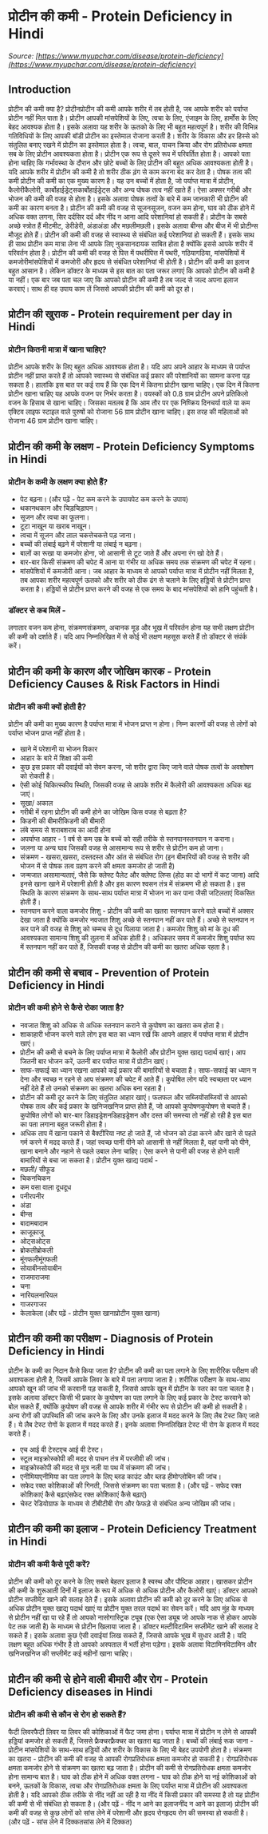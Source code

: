# प्रोटीन की कमी - Protein Deficiency in Hindi
_Source: [https://www.myupchar.com/disease/protein-deficiency](https://www.myupchar.com/disease/protein-deficiency)_

## Introduction
प्रोटीन की कमी क्या है?
प्रोटीनप्रोटीन की कमी आपके शरीर में तब होती है, जब आपके शरीर को पर्याप्त प्रोटीन नहीं मिल पाता है। प्रोटीन आपकी मांसपेशियों के लिए, त्वचा के लिए, एंजाइम के लिए, हार्मोंस के लिए बेहद आवश्यक होता है। इसके अलावा यह शरीर के ऊतको के लिए भी बहुत महत्वपूर्ण है।
शरीर की विभिन्न गतिविधियों के लिए आपकी बॉडी प्रोटीन का इस्तेमाल रोजाना करती है। शरीर के विकास और हर हिस्से को संतुलित बनाए रखने में प्रोटीन का इस्तेमाल होता है। त्वचा, बाल, पाचन क्रिया और रोग प्रतिरोधक क्षमता सब के लिए प्रोटीन आवश्यकता होता है। प्रोटीन एक रूप से दूसरे रूप में परिवर्तित होता है।
आपको पता होना चाहिए कि गर्भावस्था के दौरान और छोटे बच्चों के लिए प्रोटीन की बहुत अधिक आवश्यकता होती है। यदि आपके शरीर में प्रोटीन की कमी है तो शरीर ठीक ढ़ंग से काम करना बंद कर देता है।
पोषक तत्व की कमी प्रोटीन की कमी का एक मुख्य कारण है। यह उन बच्चों में होता है, जो पर्याप्त मात्रा में प्रोटीन, कैलोरीकैलोरी, कार्बोहाईड्रेट्सकार्बोहाईड्रेट्स और अन्य पोषक तत्व नहीं खाते हैं। ऐसा अक्सर गरीबी और भोजन की कमी की वजह से होता है। इसके अलावा पोषक तत्वों के बारे में कम जानकारी भी प्रोटीन की कमी का कारण बनता है।
प्रोटीन की कमी की वजह से सूजनसूजन, वजन कम होना, घाव को ठीक होने में अधिक वक्त लगना, सिर दर्दसिर दर्द और नींद न आना आदि परेशानियां हो सकती हैं। प्रोटीन के सबसे अच्छे स्त्रोत हैं मीटमीट, डेरीडेरी, अंडाअंडा और मछलीमछली। इसके अलावा बीन्स और बीज में भी प्रोटीन्स मौजूद होते हैं।
प्रोटीन की कमी की वजह से स्वास्थ्य से संबंधित कई परेशानियां हो सकती हैं। इसके साथ ही साथ प्रोटीन कम मात्रा लेना भी आपके लिए नुकसानदायक साबित होता है क्योंकि इससे आपके शरीर में परिवर्तन होता है। प्रोटीन की कमी की वजह से पित्त में पथरीपित्त में पथरी, गठियागठिया, मांसपेशियों में कमजोरीमांसपेशियों में कमजोरी और हृदय से संबंधित परेशानियां भी होती है।
प्रोटीन की कमी का इलाज बहुत आसान है। लेकिन डॉक्टर के माध्यम से इस बात का पता जरूर लगाएं कि आपको प्रोटीन की कमी है या नहीं। एक बार जब पता चल जाए कि आपको प्रोटीन की कमी है तब जल्द से जल्द अपना इलाज करवाएं। साथ ही वह उपाय काम लें जिससे आपकी प्रोटीन की कमी को दूर हो।

## प्रोटीन की खुराक - Protein requirement per day in Hindi
### प्रोटीन कितनी मात्रा में खाना चाहिए?
प्रोटीन आपके शरीर के लिए बहुत अधिक आवश्यक होता है। यदि आप अपने आहार के माध्यम से पर्याप्त प्रोटीन नहीं प्राप्त करते हैं तो आपको स्वास्थ्य से संबंधित कई प्रकार की परेशानियों का सामना करना पड़ सकता है। हालांकि इस बात पर कई राय हैं कि एक दिन में कितना प्रोटीन खाना चाहिए।
एक दिन में कितना प्रोटीन खाना चाहिए यह आपके वजन पर निर्भर करता है। वयस्कों को 0.8 ग्राम प्रोटीन अपने प्रतिकिलो वजन के हिसाब से खाना चाहिए। जिसका मतलब है कि
आम तौर पर एक निष्क्रिय दिनचर्या वाले या कम एक्टिव लाइफ स्टाइल वाले पुरुषों को रोजाना 56 ग्राम प्रोटीन खाना चाहिए। इस तरह की महिलाओं को रोजाना 46 ग्राम प्रोटीन खाना चाहिए।

## प्रोटीन की कमी के लक्षण - Protein Deficiency Symptoms in Hindi
### प्रोटीन के कमी के लक्षण क्या होते हैं?
- पेट बढ़ना। (और पढ़ें - पेट कम करने के उपायपेट कम करने के उपाय)
- थकानथकान और चिड़चिड़ापन।
- सूजन और त्वचा का फूलना।
- टूटा नाखून या खराब नाखून।
- त्वचा में सूजन और लाल चकत्तेचकत्ते पड़ जाना।
- बच्चों की लंबाई बढ़ने में परेशानी या लंबाई न बढ़ना।
- बालों का रूखा या कमजोर होना, जो आसानी से टूट जाते हैं और अपना रंग खो देते हैं।
- बार-बार किसी संक्रमण की चपेट में आना या गंभीर या अधिक समय तक संक्रमण की चपेट में रहना।
- मांसपेशियों में कमजोरी आना। जब आहार के माध्यम से आपको पर्याप्त मात्रा में प्रोटीन नहीं मिलता है, तब आपका शरीर महत्वपूर्ण ऊतको और शरीर को ठीक ढंग से चलाने के लिए हड्डियों से प्रोटीन प्राप्त करता है। हड्डियों से प्रोटीन प्राप्त करने की वजह से एक समय के बाद मांसपेशियों को हानि पहुंचती है।
### डॉक्टर से कब मिलें -
लगातार वजन कम होना, संक्रमणसंक्रमण, अचानक मूड और भूख में परिवर्तन होना यह सभी लक्षण प्रोटीन की कमी को दर्शाते हैं। यदि आप निम्नलिखित में से कोई भी लक्षण महसूस करते हैं तो डॉक्टर से संपंर्क करें।

## प्रोटीन की कमी के कारण और जोखिम कारक - Protein Deficiency Causes & Risk Factors in Hindi
### प्रोटीन की कमी क्यों होती है?
प्रोटीन की कमी का मुख्य कारण है पर्याप्त मात्रा में भोजन प्राप्त न होना। निम्न कारणों की वजह से लोगों को पर्याप्त भोजन प्राप्त नहीं होता है।
- खाने में परेशानी या भोजन विकार
- आहार के बारे में शिक्षा की कमी
- कुछ इस प्रकार की दवाईयों को सेवन करना, जो शरीर द्वारा किए जाने वाले पोषक तत्वों के अवशोषण को रोकती है।
- ऐसी कोई चिकित्स्कीय स्थिति, जिसकी वजह से आपके शरीर में कैलोरी की आवश्यकता अधिक बढ़ जाएं।
- सूखा/ अकाल
- गरीबी में रहना
प्रोटीन की कमी होने का जोखिम किस वजह से बढ़ता है?
- किडनी की बीमारीकिडनी की बीमारी
- लंबे समय से शराबशराब का आदी होना
- अपर्याप्त आहार - 1 वर्ष से कम उम्र के बच्चें को सही तरीके से स्तनपानस्तनपान न कराना।
- जलना या अन्य घाव जिसकी वजह से आसामान्य रूप से शरीर से प्रोटीन कम हो जाना।
- संक्रमण - खसरा,खसरा, दस्तदस्त और आंत से संबंधित रोग (इन बीमारियों की वजह से शरीर की भोजन में से पोषक तत्व ग्रहण करने की क्षमता कमजोर हो जाती है)
- जन्मजात असामान्यताएं, जैसे कि क्लेफ्ट पैलेट और क्लेफ्ट लिप्स (होठ का दो भागों में कट जाना) आदि इनसे खाना खाने में परेशानी होती है और इस कारण श्वसन तंत्र में संक्रमण भी हो सकता है। इस स्थिति के कारण संक्रमण के साथ-साथ पर्याप्त मात्रा में भोजन ना कर पाना जैसी जटिलताएं विकसित होती हैं।
- स्तनपान करने वाला कमजोर शिशु - प्रोटीन की कमी का खतरा स्तनपान करने वाले बच्चों में अक्सर देखा जाता है क्योंकि कमजोर नवजात शिशु अच्छे से स्तनपान नहीं कर पाते हैं। अच्छे से स्तनपान न कर पाने की वजह से शिशु को चम्मच से दूध पिलाया जाता है। कमजोर शिशु को मां के दूध की आवश्यकता सामान्य शिशु की तुलना में अधिक होती है। अधिकतर समय में कमजोर शिशु पर्याप्त रूप में स्तनपान नहीं कर पाते हैं, जिसकी वजह से प्रोटीन की कमी का खतरा अधिक रहता है।

## प्रोटीन की कमी से बचाव - Prevention of Protein Deficiency in Hindi
### प्रोटीन की कमी होने से कैसे रोका जाता है?
- नवजात शिशु को अधिक से अधिक स्तनपान कराने से कुपोषण का खतरा कम होता है।
- शाकाहारी भोजन करने वाले लोग इस बात का ध्यान रखें कि आपने आहार में पर्याप्त मात्रा में प्रोटीन खाएं।
- प्रोटीन की कमी से बचने के लिए पर्याप्त मात्रा में कैलोरी और प्रोटीन युक्त खाद्य पदार्थ खाएं। आप जितनी बार भोजन करें, उतनी बार पर्याप्त मात्रा में प्रोटीन खाएं।
- साफ-सफाई का ध्यान रखना आपको कई प्रकार की बामारियों से बचाता है। साफ-सफाई का ध्यान न देना और स्वच्छ न रहने से आप संक्रमण की चपेट में आते हैं। कुपोषित लोग यदि स्वच्छता पर ध्यान नहीं देते हैं तो उनको संक्रमण का खतरा अधिक बना रहता है।
- प्रोटीन की कमी दूर करने के लिए संतुलित आहार खाएं। फलफल और सब्जियोंसब्जियों से आपको पोषक तत्व और कई प्रकार के खनिजखनिज प्राप्त होते हैं, जो आपको कुपोषणकुपोषण से बचाते हैं। कुपोषित लोगों को बार-बार डिहाइड्रेशनडिहाइड्रेशन और दस्त की समस्या तो नहीं हो रही है इस बात का पता लगाना बहुत जरूरी होता है।
- अधिक ताप में खाना पकाने से बैक्टीरिया नष्ट हो जाते हैं, जो भोजन को ठंडा करने और खाने से पहले गर्म करने में मदद करते हैं। जहां स्वच्छ पानी पीने को आसानी से नहीं मिलता है, वहां पानी को पीने, खाना बनाने और नहाने से पहले उबाल लेना चाहिए। ऐसा करने से पानी की वजह से होने वाली बामारियों से बचा जा सकता है।
प्रोटीन युक्त खाद्य पदार्थ -
- मछली/ सीफूड
- चिकनचिकन
- कम वसा वाला दूधदूध
- पनीरपनीर
- अंडा
- बीन्स
- बादामबादाम
- काजूकाजू
- ओट्सओट्स
- ब्रोकलीब्रोकली
- मूंगफलीमूंगफली
- सोयाबीनसोयाबीन
- राजमाराजमा
- चना
- नारियलनारियल
- गाजरगाजर
- केलाकेला
(और पढ़ें - प्रोटीन युक्त खानाप्रोटीन युक्त खाना)

## प्रोटीन की कमी का परीक्षण - Diagnosis of Protein Deficiency in Hindi
प्रोटीन के कमी का निदान कैसे किया जाता है?
प्रोटीन की कमी का पता लगाने के लिए शारीरिक परीक्षण की अवश्यकता होती है, जिसमें आपके लिवर के बारे में पता लगाया जाता है। शरीरिक परीक्षण के साथ-साथ आपको खून की जांच भी करवानी पड़ सकती है, जिससे आपके खून में प्रोटीन के स्तर का पता चलता है। इसके अलावा डॉक्टर किसी भी प्रकार के कुपोषण का पता लगाने के लिए कई प्रकार के टेस्ट करवाने को बोल सकते हैं, क्योंकि कुपोषण की वजह से आपके शरीर में गंभीर रूप से प्रोटीन की कमी हो सकती है।
अन्य रोगों की उपस्थिति की जांच करने के लिए और उनके इलाज में मदद करने के लिए लैब टेस्ट किए जाते हैं। ये लैब टेस्ट रोगों के इलाज में मदद करते हैं। इनके अलावा निम्नलिखित टेस्ट भी रोग के इलाज में मदद करते हैं।
- एच आई वी टेस्टएच आई वी टेस्ट।
- स्टूल माइक्रोस्कोपी की मदद से पाचन तंत्र में परजीवी की जांच।
- माइक्रोस्कोपी की मदद से मूत्र नली या पथ में संक्रमण की जांच।
- एनीमियाएनीमिया का पता लगाने के लिए ब्लड काउंट और ब्लड हीमोग्लोबिन की जांच।
- सफेद रक्त कोशिकाओं की गिनती, जिससे संक्रमण का पता चलता है। (और पढ़ें - सफेद रक्त कोशिकाएं कैसे बढ़ाएंसफेद रक्त कोशिकाएं कैसे बढ़ाएं)
- चेस्ट रेडियोग्राफ के माध्यम से टीबीटीबी रोग और फेफड़े से संबंधित अन्य जोखिम की जांच।

## प्रोटीन की कमी का इलाज - Protein Deficiency Treatment in Hindi
### प्रोटीन की कमी कैसे पूरी करें?
प्रोटीन की कमी को दूर करने के लिए सबसे बेहतर इलाज है स्वस्थ और पौष्टिक आहार। खासकर प्रोटीन की कमी के शुरूआती दिनों में इलाज के रूप में अधिक से अधिक प्रोटीन और कैलोरी खाएं।
डॉक्टर आपको प्रोटीन सप्लीमेंट खाने की सलाह देते हैं। इसके अलावा प्रोटीन की कमी को दूर करने के लिए अधिक से अधिक प्रोटीन युक्त खाद्य पदार्थ खाएं या प्रोटीन युक्त तरल पदार्थ का सेवन करें।
यदि आप मुंह के माध्यम से प्रोटीन नहीं खा पा रहे हैं तो आपको नासोगास्ट्रिक ट्यूब (एक ऐसा ड्यूब जो आपके नाक से होकर आपके पेट तक जाती है) के माध्यम से प्रोटीन खिलाया जाता है।
डॉक्टर मल्टीविटामिन सप्लीमेंट खाने की सलाह दे सकते हैं। इसके अलावा कुछ ऐसी दवाईयां लिख सकते हैं, जिससे आपके भूख में सुधार आती है। यदि लक्षण बहुत अधिक गंभीर है तो आपको अस्पताल में भर्ती होना पड़ेगा। इसके अलावा विटामिनविटामिन और खनिजखनिज की सप्लीमेंट कई महीनों खाना चाहिए।

## प्रोटीन की कमी से होने वाली बीमारी और रोग - Protein Deficiency diseases in Hindi
### प्रोटीन की कमी से कौन से रोग हो सकते हैं?
फैटी लिवरफैटी लिवर या लिवर की कोशिकाओं में फैट जमा होना।
पर्याप्त मात्रा में प्रोटीन न लेने से आपकी हड्डियां कमजोर हो सकती हैं, जिससे फ्रैक्चरफ्रैक्चर का खतरा बढ़ जाता है।
बच्चों की लंबाई रूक जाना - प्रोटीन मांसपेशियों के साथ-साथ हड्डियों और शरीर के विकास के लिए भी बेहद उपयोगी होता है।
संक्रमण का खतरा - प्रोटीन की कमी की वजह से आपकी रोगप्रतिरोधक क्षमता कमजोर हो सकती है। रोगप्रतिरोधक क्षमता कमजोर होने से संक्रमण का खतरा बढ़ जाता है। प्रोटीन की कमी से रोगप्रतिरोधक क्षमता कमजोर होना सामान्य बात है।
घाव को ठीक होने में अधिक वक्त लगना - घाव को ठीक होने या नई कोशिकाओं को बनने, ऊतकों के विकास, त्वचा और रोगप्रतिरोधक क्षमता के लिए पर्याप्त मात्रा में प्रोटीन की अवश्यकता होती है।
यदि आपको ठीक तरीके से नींद नहीं आ रही है या नींद में किसी प्रकार की समस्या है तो यह प्रोटीन की कमी से भी संबंधित हो सकता है। (और पढ़ें - नींद न आने का इलाजनींद न आने का इलाज)
प्रोटीन की कमी की वजह से कुछ लोगों को सांस लेने में परेशानी और हृदय रोगहृदय रोग की समस्या हो सकती है। (और पढ़ें - सांस लेने में दिक्कतसांस लेने में दिक्कत)

